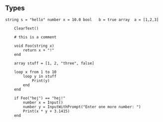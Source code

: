 ## Types
`
string s = "hello"
number x = 10.0
bool   b = true
array  a = [1,2,3]
`

```
    ClearText()

    # this is a comment

    void Foo(string x)
        return x + "!"
    end

    array stuff = [1, 2, "three", false]

    loop x from 1 to 10
        loop y in stuff
            Print(y)
        end
    end

    if Foo("hej") == "hej!"
        number x = Input()
        number y = InputWithPrompt("Enter one more number: ")
        Print(x * y + 3.1415)
    end
```